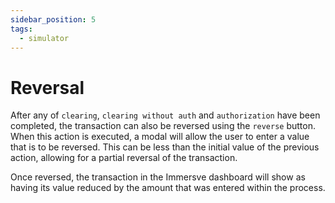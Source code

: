 ```yaml
---
sidebar_position: 5
tags:
  - simulator
---
```


# Reversal

After any of `clearing`, `clearing without auth` and `authorization` have been completed, the transaction can also be reversed using the `reverse` button. When this action is executed, a modal will allow the user to enter a value that is to be reversed. This can be less than the initial value of the previous action, allowing for a partial reversal of the transaction. 

Once reversed, the transaction in the Immersve dashboard will show as having its value reduced by the amount that was entered within the process. 